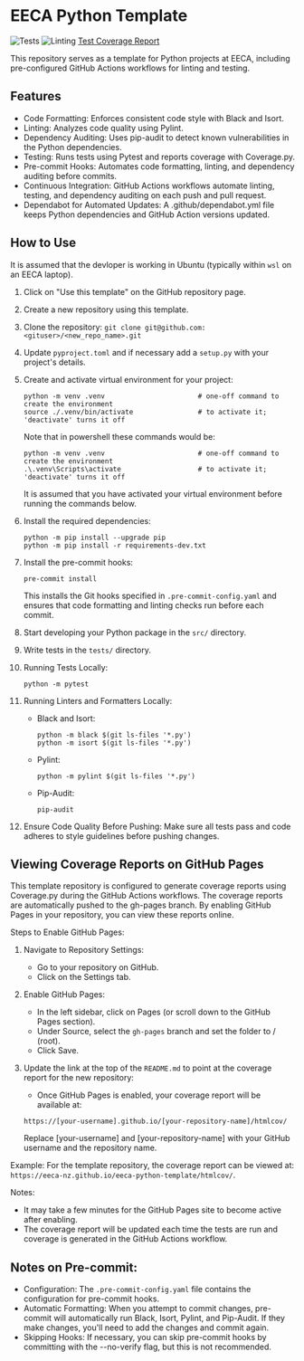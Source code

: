 # EECA Python Template

![Tests](https://github.com/EECA-NZ/eeca-python-template/actions/workflows/python-tests.yml/badge.svg)
![Linting](https://github.com/EECA-NZ/eeca-python-template/actions/workflows/pylint.yml/badge.svg)
[Test Coverage Report](https://eeca-nz.github.io/eeca-python-template/htmlcov)

This repository serves as a template for Python projects at EECA, including pre-configured GitHub Actions workflows for linting and testing.

## Features
* Code Formatting: Enforces consistent code style with Black and Isort.
* Linting: Analyzes code quality using Pylint.
* Dependency Auditing: Uses pip-audit to detect known vulnerabilities in the Python dependencies.
* Testing: Runs tests using Pytest and reports coverage with Coverage.py.
* Pre-commit Hooks: Automates code formatting, linting, and dependency auditing before commits.
* Continuous Integration: GitHub Actions workflows automate linting, testing, and dependency auditing on each push and pull request.
* Dependabot for Automated Updates: A .github/dependabot.yml file keeps Python dependencies and GitHub Action versions updated.

## How to Use

It is assumed that the devloper is working in Ubuntu (typically within `wsl` on an EECA laptop).

1. Click on "Use this template" on the GitHub repository page.
1. Create a new repository using this template.
1. Clone the repository: `git clone git@github.com:<gituser>/<new_repo_name>.git`
1. Update `pyproject.toml` and if necessary add a `setup.py` with your project's details.
1. Create and activate virtual environment for your project:
   ```
   python -m venv .venv                       # one-off command to create the environment
   source ./.venv/bin/activate                # to activate it; 'deactivate' turns it off
   ```
   Note that in powershell these commands would be:
   ```
   python -m venv .venv                       # one-off command to create the environment
   .\.venv\Scripts\activate                   # to activate it; 'deactivate' turns it off
   ```
   It is assumed that you have activated your virtual environment before running the commands below.
1. Install the required dependencies:

   ```
   python -m pip install --upgrade pip
   python -m pip install -r requirements-dev.txt
   ```
1. Install the pre-commit hooks:
   ```
   pre-commit install
   ```
    This installs the Git hooks specified in `.pre-commit-config.yaml` and ensures that code formatting and linting checks run before each commit.
1. Start developing your Python package in the `src/` directory.
1. Write tests in the `tests/` directory.
1. Running Tests Locally:
    ```
    python -m pytest
    ```
1. Running Linters and Formatters Locally:
    * Black and Isort:
        ```
        python -m black $(git ls-files '*.py')
        python -m isort $(git ls-files '*.py')
        ```
    * Pylint:
        ```
        python -m pylint $(git ls-files '*.py')
        ```
    * Pip-Audit:
        ```
        pip-audit
        ```
1. Ensure Code Quality Before Pushing:
Make sure all tests pass and code adheres to style guidelines before pushing changes.

## Viewing Coverage Reports on GitHub Pages
This template repository is configured to generate coverage reports using Coverage.py during the GitHub Actions workflows. The coverage reports are automatically pushed to the gh-pages branch. By enabling GitHub Pages in your repository, you can view these reports online.

Steps to Enable GitHub Pages:

1. Navigate to Repository Settings:
    * Go to your repository on GitHub.
    * Click on the Settings tab.

1. Enable GitHub Pages:
    * In the left sidebar, click on Pages (or scroll down to the GitHub Pages section).
    * Under Source, select the `gh-pages` branch and set the folder to / (root).
    * Click Save.

1. Update the link at the top of the `README.md` to point at the coverage report for the new repository:
    * Once GitHub Pages is enabled, your coverage report will be available at:
    ```
    https://[your-username].github.io/[your-repository-name]/htmlcov/
    ```
    Replace [your-username] and [your-repository-name] with your GitHub username and the repository name.

Example:
For the template repository, the coverage report can be viewed at: `https://eeca-nz.github.io/eeca-python-template/htmlcov/`.

Notes:
* It may take a few minutes for the GitHub Pages site to become active after enabling.
* The coverage report will be updated each time the tests are run and coverage is generated in the GitHub Actions workflow.

## Notes on Pre-commit:
* Configuration: The `.pre-commit-config.yaml` file contains the configuration for pre-commit hooks.
* Automatic Formatting: When you attempt to commit changes, pre-commit will automatically run Black, Isort, Pylint, and Pip-Audit. If they make changes, you'll need to add the changes and commit again.
* Skipping Hooks: If necessary, you can skip pre-commit hooks by committing with the --no-verify flag, but this is not recommended.
